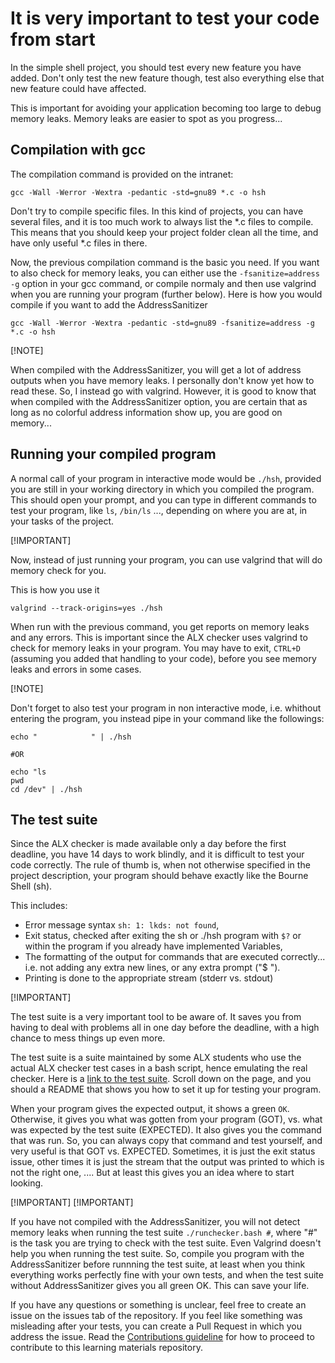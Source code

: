 # It is very important to test your code from start
In the simple shell project, you should test every new feature you have added. Don't only test the new feature though, test also everything else that new feature could have affected.

This is important for avoiding your application becoming too large to debug memory leaks. Memory leaks are easier to spot as you progress...

## Compilation with gcc
The compilation command is provided on the intranet:
```
gcc -Wall -Werror -Wextra -pedantic -std=gnu89 *.c -o hsh
```
Don't try to compile specific files. In this kind of projects, you can have several files, and it is too much work to always list the *.c files to compile. This means that you should keep your project folder clean all the time, and have only useful *.c files in there.

Now, the previous compilation command is the basic you need. If you want to also check for memory leaks, you can either use the ```-fsanitize=address -g``` option in your gcc command, or compile normaly and then use valgrind when you are running your program (further below).
Here is how you would compile if you want to add the AddressSanitizer
```
gcc -Wall -Werror -Wextra -pedantic -std=gnu89 -fsanitize=address -g *.c -o hsh
```
[!NOTE]

When compiled with the AddressSanitizer, you will get a lot of address outputs when you have memory leaks. I personally don't know yet how to read these. So, I instead go with valgrind. However, it is good to know that when compiled with the AddressSanitizer option, you are certain that as long as no colorful address information show up, you are good on memory...

## Running your compiled program
A normal call of your program in interactive mode would be ```./hsh```, provided you are still in your working directory in which you compiled the program.
This should open your prompt, and you can type in different commands to test your program, like ```ls```, ```/bin/ls``` ..., depending on where you are at, in your tasks of the project.

[!IMPORTANT]

Now, instead of just running your program, you can use valgrind that will do memory check for you.

This is how you use it
```
valgrind --track-origins=yes ./hsh
```
When run with the previous command, you get reports on memory leaks and any errors. This is important since the ALX checker uses valgrind to check for memory leaks in your program. You may have to exit, ```CTRL+D``` (assuming you added that handling to your code), before you see memory leaks and errors in some cases.

[!NOTE]

Don't forget to also test your program in non interactive mode, i.e. whithout entering the program, you instead pipe in your command like the followings:
```
echo "            " | ./hsh

#OR

echo "ls
pwd
cd /dev" | ./hsh
```


## The test suite
Since the ALX checker is made available only a day before the first deadline, you have 14 days to work blindly, and it is difficult to test your code correctly. The rule of thumb is, when not otherwise specified in the project description, your program should behave exactly like the Bourne Shell (sh).

This includes:

* Error message syntax ```sh: 1: lkds: not found```,
* Exit status, checked after exiting the sh or ./hsh program with ```$?``` or within the program if you already have implemented Variables,
* The formatting of the output for commands that are executed correctly... i.e. not adding any extra new lines, or any extra prompt ("$ ").
* Printing is done to the appropriate stream (stderr vs. stdout)

[!IMPORTANT]

The test suite is a very important tool to be aware of. It saves you from having to deal with problems all in one day before the deadline, with a high chance to mess things up even more.

The test suite is a suite maintained by some ALX students who use the actual ALX checker test cases in a bash script, hence emulating the real checker.
Here is a [link to the test suite](https://github.com/Fuzzworth/alx_test_suite/tree/main/simple_shell_project). Scroll down on the page, and you should a README that shows you how to set it up for testing your program.

When your program gives the expected output, it shows a green ```OK```. Otherwise, it gives you what was gotten from your program (GOT), vs. what was expected by the test suite (EXPECTED). It also gives you the command that was run. So, you can always copy that command and test yourself, and very useful is that GOT vs. EXPECTED. Sometimes, it is just the exit status issue, other times it is just the stream that the output was printed to which is not the right one, .... But at least this gives you an idea where to start looking.

[!IMPORTANT] [!IMPORTANT]

If you have not compiled with the AddressSanitizer, you will not detect memory leaks when running the test suite ```./runchecker.bash #```, where "#" is the task you are trying to check with the test suite. Even Valgrind doesn't help you when running the test suite. So, compile you program with the AddressSanitizer before runnning the test suite, at least when you think everything works perfectly fine with your own tests, and when the test suite without AddressSanitizer gives you all green OK. This can save your life.

If you have any questions or something is unclear, feel free to create an issue on the issues tab of the repository. If you feel like something was misleading after your tests, you can create a Pull Request in which you address the issue. Read the [Contributions guideline](../CONTRIBUTING.md) for how to proceed to contribute to this learning materials repository.
